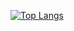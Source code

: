 [![Top Langs](https://github-readme-stats.vercel.app/api/top-langs/?username=LouisTheXIV&layout=compact&theme=radical)](https://github.com/anuraghazra/github-readme-stats)

